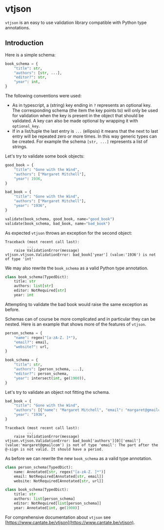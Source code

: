# vtjson

`vtjson` is an easy to use validation library compatible with Python type annotations.

## Introduction

Here is a simple schema:

```python
book_schema = {
    "title": str,
    "authors": [str, ...],
    "editor?": str,
    "year": int,
}
```

The following conventions were used:

- As in typescript, a (string) key ending in `?` represents an optional key. The corresponding schema (the item the key points to) will only be used for validation when the key is present in the object that should be validated. A key can also be made optional by wrapping it with `optional_key`.
- If in a list/tuple the last entry is `...` (ellipsis) it means that the next to last entry will be repeated zero or more times. In this way generic types can be created. For example the schema `[str, ...]` represents a list of strings.

Let's try to validate some book objects:

```python
good_book = {
    "title": "Gone with the Wind",
    "authors": ["Margaret Mitchell"],
    "year": 1936,
}

bad_book = {
    "title": "Gone with the Wind",
    "authors": ["Margaret Mitchell"],
    "year": "1936",
}

validate(book_schema, good_book, name="good_book")
validate(book_schema, bad_book, name="bad_book")
```

As expected `vtjson` throws an exception for the second object:

```text
Traceback (most recent call last):
          ...
    raise ValidationError(message)
vtjson.vtjson.ValidationError: bad_book['year'] (value:'1936') is not of type 'int'
```

We may also rewrite the `book_schema` as a valid Python type annotation.

```python
class book_schema(TypedDict):
    title: str
    authors: list[str]
    editor: NotRequired[str]
    year: int
```

Attempting to validate the bad book would raise the same exception as before.

Schemas can of course be more complicated and in particular they can be nested.
Here is an example that shows more of the features of `vtjson`.

```python
person_schema = {
    "name": regex("[a-zA-Z. ]*"),
    "email?": email,
    "website?": url,
}

book_schema = {
    "title": str,
    "authors": [person_schema, ...],
    "editor?": person_schema,
    "year": intersect(int, ge(1900)),
}
```

Let's try to validate an object not fitting the schema.

```python
bad_book = {
    "title": "Gone with the Wind",
    "authors": [{"name": "Margaret Mitchell", "email": "margaret@gmailcom"}],
    "year": "1936",
}
```

```text
Traceback (most recent call last):
          ...
    raise ValidationError(message)
vtjson.vtjson.ValidationError: bad_book['authors'][0]['email'] (value:'margaret@gmailcom') is not of type 'email': The part after the @-sign is not valid. It should have a period.
```

As before we can rewrite the new `book_schema` as a valid type annotation.

```python
class person_schema(TypedDict):
    name: Annotated[str, regex("[a-zA-Z. ]*")]
    email: NotRequired[Annotated[str, email]]
    website: NotRequired[Annotated[str, url]]

class book_schema(TypedDict):
    title: str
    authors: list[person_schema]
    editor: NotRequired[list[person_schema]]
    year: Annotated[int, ge(1900)]
```

For comprehensive documentation about `vtjson` see [https://www.cantate.be/vtjson](https://www.cantate.be/vtjson).
